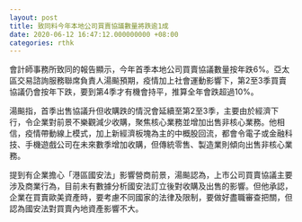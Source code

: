 ```yaml
---
layout: post
title: 致同料今年本地公司買賣協議數量將跌逾1成
date: 2020-06-12 16:47:12.000000000 +08:00
categories: rthk
---
```


會計師事務所致同的報告顯示，今年首季本地公司買賣協議數量按年跌6%。亞太區交易諮詢服務聯席負責人湯飈預期，疫情加上社會運動影響下，第2至3季買賣協議仍會按年下跌，要到第4季才有機會持平，推算全年會跌超過10%。

湯飈指，首季出售協議升但收購跌的情況會延續至第2至3季，主要由於經濟下行，令企業對前景不樂觀減少收購，聚焦核心業務並增加出售非核心業務。他相信，疫情帶動線上模式，加上新經濟板塊為主的中概股回流，都會令電子或金融科技、手機遊戲公司在未來數季增加收購，但傳統零售、製造業則傾向出售非核心業務。

提到有企業擔心「港區國安法」影響營商前景，湯飈認為，上市公司買賣協議主要涉及商業行為，目前未有數據分析國安法訂立後對收購及出售的影響。但他承認，企業在買賣歐美資產時，要考慮不同國家的法律及限制，要做好盡職審查把關，但認為國安法對買賣內地資產影響不大。
